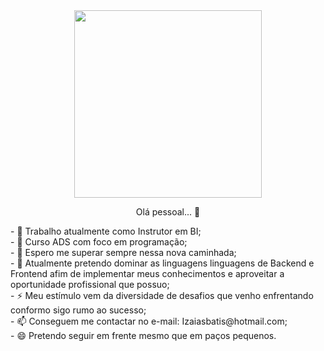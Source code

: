<div align="center";>
  <img  src="https://user-images.githubusercontent.com/88006072/154549121-ccd9aa5c-4ce9-43ab-9a84-e2d20a98d0cc.jpg"
 width="300px"; height="300px"; border-radius= 50px;/></div>
 <p align="center">Olá pessoal... 👋</p>
<p text-align: left>- 🔭 Trabalho atualmente como Instrutor em BI;<br>
- 🌱 Curso ADS com foco em programação;<br>
- 👯 Espero me superar sempre nessa nova caminhada;<br>
- 🤔 Atualmente pretendo dominar as linguagens linguagens de Backend e Frontend afim de implementar meus conhecimentos e aproveitar a oportunidade profissional que possuo;<br>
- ⚡ Meu estímulo vem da diversidade de desafios que venho enfrentando conformo sigo rumo ao sucesso;<br>
- 📫 Conseguem me contactar no e-mail:  Izaiasbatis@hotmail.com;<br>
- 😄 Pretendo seguir em frente mesmo que em paços pequenos.<br></p>
</div>

